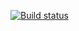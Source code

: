 [![Build status](https://ci.appveyor.com/api/projects/status/i8yy347s78artm90?svg=true)](https://ci.appveyor.com/project/Azazellamps/seleniumselenide)